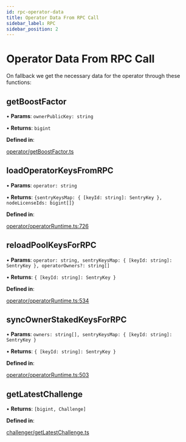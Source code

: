 ```yaml
---
id: rpc-operator-data
title: Operator Data From RPC Call
sidebar_label: RPC
sidebar_position: 2
---
```


# Operator Data From RPC Call

On fallback we get the necessary data for the operator through these functions:

## getBoostFactor

• **Params**: `ownerPublicKey: string`

• **Returns**: `bigint`

**Defined in**:

[operator/getBoostFactor.ts](https://github.com/xai-foundation/sentry/blob/fe751c5eb031e20365a15eef1f0eba36a8144d5e/packages/core/src/operator/getBoostFactor.ts)

## loadOperatorKeysFromRPC

• **Params**: `operator: string`

• **Returns**: `{sentryKeysMap: { [keyId: string]: SentryKey }, nodeLicenseIds: bigint[]}`

**Defined in**: 

[operator/operatorRuntime.ts:726](https://github.com/xai-foundation/sentry/blob/fe751c5eb031e20365a15eef1f0eba36a8144d5e/packages/core/src/operator/operatorRuntime.ts#L726)

## reloadPoolKeysForRPC

• **Params**: `operator: string, sentryKeysMap: { [keyId: string]: SentryKey }, operatorOwners?: string[]`

• **Returns**: `{ [keyId: string]: SentryKey }`

**Defined in**:

[operator/operatorRuntime.ts:534](https://github.com/xai-foundation/sentry/blob/fe751c5eb031e20365a15eef1f0eba36a8144d5e/packages/core/src/operator/operatorRuntime.ts#L534)

## syncOwnerStakedKeysForRPC

• **Params**: `owners: string[], sentryKeysMap: { [keyId: string]: SentryKey }`

• **Returns**: `{ [keyId: string]: SentryKey }`

**Defined in**:

[operator/operatorRuntime.ts:503](https://github.com/xai-foundation/sentry/blob/fe751c5eb031e20365a15eef1f0eba36a8144d5e/packages/core/src/operator/operatorRuntime.ts#L503)

## getLatestChallenge

• **Returns**: `[bigint, Challenge]`

**Defined in**:

[challenger/getLatestChallenge.ts](https://github.com/xai-foundation/sentry/blob/fe751c5eb031e20365a15eef1f0eba36a8144d5e/packages/core/src/challenger/getLatestChallenge.ts)